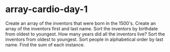# array-cardio-day-1
Create an array of the inventors that were born in the 1500's.
Create an array of the inventors first and last name.
Sort the inventors by birthdate from oldest to youngest.
How many years did all the inventors live?
Sort the inventors from oldest to youngest.
Sort people in alphabetical order by last name.
Find the sum of each instance.
